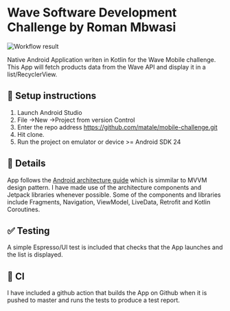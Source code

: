 # Wave Software Development Challenge by Roman Mbwasi


![Workflow result](https://github.com/matale/mobile-challenge/workflows/Check/badge.svg)


Native Android Application writen in Kotlin for the Wave Mobile challenge. 
This App will fetch products data from the Wave API and display it in a list/RecyclerView.

## :wrench: Setup instructions
1. Launch Android Studio
1. File ->New ->Project from version Control
1. Enter the repo address https://github.com/matale/mobile-challenge.git
1. Hit clone.
1. Run the project on emulator or device >= Android SDK 24

## :scroll: Details
App follows the [Android architecture guide](https://developer.android.com/jetpack/guide) which is simmilar to MVVM design pattern.
I have made use of the architecture components and Jetpack libraries whenever possible. 
Some of the components and libraries include Fragments, Navigation, ViewModel, LiveData, Retrofit and Kotlin Coroutines.

## :white_check_mark: Testing
A simple Espresso/UI test is included that checks that the App launches and the list is displayed.

## :rocket: CI
I have included a github action that builds the App on Github when it is pushed to master and runs the tests to produce a test report.


